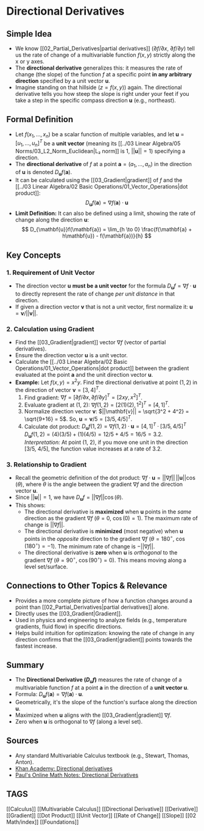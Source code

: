 # Directional Derivatives

## Simple Idea
*   We know [[02_Partial_Derivatives|partial derivatives]] ($\partial f/\partial x$, $\partial f/\partial y$) tell us the rate of change of a multivariable function $f(x, y)$ strictly along the x or y axes.
*   The **directional derivative** generalizes this: it measures the rate of change (the slope) of the function $f$ at a specific point **in any arbitrary direction** specified by a unit vector $\mathbf{u}$.
*   Imagine standing on that hillside ($z=f(x,y)$) again. The directional derivative tells you how steep the slope is right under your feet if you take a step in the specific compass direction $\mathbf{u}$ (e.g., northeast).

## Formal Definition
*   Let $f(x_1, ..., x_n)$ be a scalar function of multiple variables, and let $\mathbf{u} = [u_1, ..., u_n]^T$ be a **unit vector** (meaning its [[../03 Linear Algebra/05 Norms/03_L2_Norm_Euclidean|L₂ norm]] is 1, $||\mathbf{u}|| = 1$) specifying a direction.
*   The **directional derivative** of $f$ at a point $\mathbf{a} = (a_1, ..., a_n)$ in the direction of $\mathbf{u}$ is denoted $D_{\mathbf{u}}f(\mathbf{a})$.
*   It can be calculated using the [[03_Gradient|gradient]] of $f$ and the [[../03 Linear Algebra/02 Basic Operations/01_Vector_Operations|dot product]]:
    $$ D_{\mathbf{u}}f(\mathbf{a}) = \nabla f(\mathbf{a}) \cdot \mathbf{u} $$
*   **Limit Definition:** It can also be defined using a limit, showing the rate of change along the direction $\mathbf{u}$:
    $$ D_{\mathbf{u}}f(\mathbf{a}) = \lim_{h \to 0} \frac{f(\mathbf{a} + h\mathbf{u}) - f(\mathbf{a})}{h} $$

## Key Concepts

### 1. Requirement of Unit Vector
*   The direction vector $\mathbf{u}$ **must be a unit vector** for the formula $D_{\mathbf{u}}f = \nabla f \cdot \mathbf{u}$ to directly represent the rate of change *per unit distance* in that direction.
*   If given a direction vector $\mathbf{v}$ that is not a unit vector, first normalize it: $\mathbf{u} = \mathbf{v} / ||\mathbf{v}||$.

### 2. Calculation using Gradient
*   Find the [[03_Gradient|gradient]] vector $\nabla f$ (vector of partial derivatives).
*   Ensure the direction vector $\mathbf{u}$ is a unit vector.
*   Calculate the [[../03 Linear Algebra/02 Basic Operations/01_Vector_Operations|dot product]] between the gradient evaluated at the point $\mathbf{a}$ and the unit direction vector $\mathbf{u}$.
*   **Example:** Let $f(x, y) = x^2 y$. Find the directional derivative at point $(1, 2)$ in the direction of vector $\mathbf{v} = [3, 4]^T$.
    1.  Find gradient: $\nabla f = [\partial f/\partial x, \partial f/\partial y]^T = [2xy, x^2]^T$.
    2.  Evaluate gradient at (1, 2): $\nabla f(1, 2) = [2(1)(2), 1^2]^T = [4, 1]^T$.
    3.  Normalize direction vector $\mathbf{v}$: $||\mathbf{v}|| = \sqrt{3^2 + 4^2} = \sqrt{9+16} = 5$. So, $\mathbf{u} = \mathbf{v} / 5 = [3/5, 4/5]^T$.
    4.  Calculate dot product:
        $D_{\mathbf{u}}f(1, 2) = \nabla f(1, 2) \cdot \mathbf{u} = [4, 1]^T \cdot [3/5, 4/5]^T$
        $D_{\mathbf{u}}f(1, 2) = (4)(3/5) + (1)(4/5) = 12/5 + 4/5 = 16/5 = 3.2$.
    *Interpretation:* At point (1, 2), if you move one unit in the direction [3/5, 4/5], the function value increases at a rate of 3.2.

### 3. Relationship to Gradient
*   Recall the geometric definition of the dot product: $\nabla f \cdot \mathbf{u} = ||\nabla f|| \, ||\mathbf{u}|| \cos(\theta)$, where $\theta$ is the angle between the gradient $\nabla f$ and the direction vector $\mathbf{u}$.
*   Since $||\mathbf{u}|| = 1$, we have $D_{\mathbf{u}}f = ||\nabla f|| \cos(\theta)$.
*   This shows:
    *   The directional derivative is **maximized** when $\mathbf{u}$ points in the *same* direction as the gradient $\nabla f$ ($\theta = 0$, $\cos(0)=1$). The maximum rate of change is $||\nabla f||$.
    *   The directional derivative is **minimized** (most negative) when $\mathbf{u}$ points in the *opposite* direction to the gradient $\nabla f$ ($\theta = 180^\circ$, $\cos(180^\circ)=-1$). The minimum rate of change is $-||\nabla f||$.
    *   The directional derivative is **zero** when $\mathbf{u}$ is *orthogonal* to the gradient $\nabla f$ ($\theta = 90^\circ$, $\cos(90^\circ)=0$). This means moving along a level set/surface.

## Connections to Other Topics & Relevance
*   Provides a more complete picture of how a function changes around a point than [[02_Partial_Derivatives|partial derivatives]] alone.
*   Directly uses the [[03_Gradient|Gradient]].
*   Used in physics and engineering to analyze fields (e.g., temperature gradients, fluid flow) in specific directions.
*   Helps build intuition for optimization: knowing the rate of change in any direction confirms that the [[03_Gradient|gradient]] points towards the fastest increase.

## Summary
*   The **Directional Derivative ($D_{\mathbf{u}}f$)** measures the rate of change of a multivariable function $f$ at a point $\mathbf{a}$ in the direction of a **unit vector $\mathbf{u}$**.
*   Formula: $D_{\mathbf{u}}f(\mathbf{a}) = \nabla f(\mathbf{a}) \cdot \mathbf{u}$.
*   Geometrically, it's the slope of the function's surface along the direction $\mathbf{u}$.
*   Maximized when $\mathbf{u}$ aligns with the [[03_Gradient|gradient]] $\nabla f$.
*   Zero when $\mathbf{u}$ is orthogonal to $\nabla f$ (along a level set).

## Sources
*   Any standard Multivariable Calculus textbook (e.g., Stewart, Thomas, Anton).
*   [Khan Academy: Directional derivatives](https://www.khanacademy.org/math/multivariable-calculus/multivariable-derivatives/gradient-and-directional-derivatives/v/directional-derivative)
*   [Paul's Online Math Notes: Directional Derivatives](https://tutorial.math.lamar.edu/Classes/CalcIII/DirectionalDeriv.aspx)

## TAGS
[[Calculus]] [[Multivariable Calculus]] [[Directional Derivative]] [[Derivative]] [[Gradient]] [[Dot Product]] [[Unit Vector]] [[Rate of Change]] [[Slope]] [[02 Math/index]] [[Foundations]]
